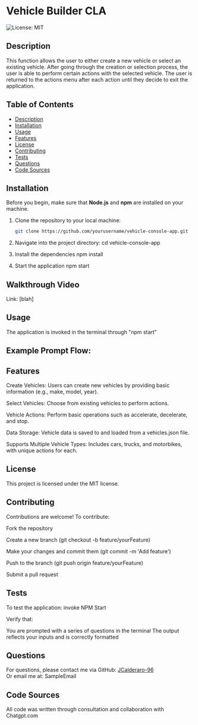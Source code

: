 
# Vehicle Builder CLA

![License: MIT](https://img.shields.io/badge/License-MIT-yellow.svg)

## Description
This function allows the user to either create a new vehicle or select an existing vehicle. After going through the creation or selection process, the user is able to perform certain actions with the selected vehicle. The user is returned to the actions menu after each action until they decide to exit the application.


## Table of Contents
- [Description](#description)
- [Installation](#installation)
- [Usage](#usage)
- [Features](#features)
- [License](#license)
- [Contributing](#contributing)
- [Tests](#tests)
- [Questions](#questions)
- [Code Sources](#code-sources)


## Installation
Before you begin, make sure that **Node.js** and **npm** are installed on your machine.

1. Clone the repository to your local machine:
   ```bash
   git clone https://github.com/yourusername/vehicle-console-app.git

2. Navigate into the project directory:
cd vehicle-console-app

3. Install the dependencies
npm install

4. Start the application
npm start

## Walkthrough Video

Link: [blah]


## Usage
The application is invoked in the terminal through "npm start"

## Example Prompt Flow:



## Features
Create Vehicles: Users can create new vehicles by providing basic information (e.g., make, model, year).

Select Vehicles: Choose from existing vehicles to perform actions.

Vehicle Actions: Perform basic operations such as accelerate, decelerate, and stop.

Data Storage: Vehicle data is saved to and loaded from a vehicles.json file.

Supports Multiple Vehicle Types: Includes cars, trucks, and motorbikes, with unique actions for each.

## License
This project is licensed under the MIT license.

## Contributing
Contributions are welcome! To contribute:

Fork the repository

Create a new branch (git checkout -b feature/yourFeature)

Make your changes and commit them (git commit -m 'Add feature')

Push to the branch (git push origin feature/yourFeature)

Submit a pull request

## Tests
To test the application: invoke NPM Start

Verify that:

You are prompted with a series of questions in the terminal
The output reflects your inputs and is correctly formatted

## Questions
For questions, please contact me via GitHub: [JCalderaro-96](https://github.com/JCalderaro-96)  
Or email me at: SampleEmail

## Code Sources
All code was written through consultation and collaboration with Chatgpt.com
